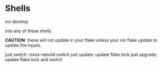 # Shells
nix develop <name>

into any of these shells

**CAUTION**: these will not update in your flake unless your nix flake update to update the inputs.

just switch:   nixos-rebuild switch 
just update:   update flake.lock
just upgrade:  update flake.lock and switch
